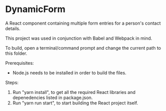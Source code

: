 # DynamicForm
A React component containing multiple form entries for a person's contact details.

This project was used in conjunction with Babel and Webpack in mind.

To build, open a terminal/command prompt and change the current path to this folder.

Prerequisites:
  - Node.js needs to be installed in order to build the files.

Steps:
  1. Run "yarn install", to get all the required React libraries and depenedencies listed in package.json.
  2. Run "yarn run start", to start building the React project itself.
